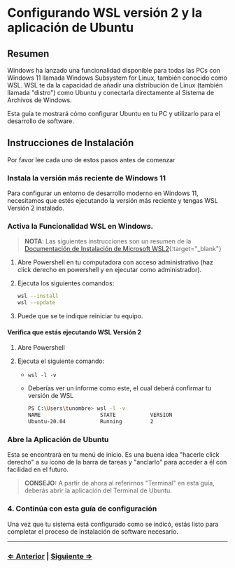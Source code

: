 ﻿# Configurando WSL versión 2 y la aplicación de Ubuntu

## Resumen

Windows ha lanzado una funcionalidad disponible para todas las PCs con Windows 11 llamada Windows Subsystem for Linux, también conocido como WSL. WSL te da la capacidad de añadir una distribución de Linux (también llamada "distro") como Ubuntu y conectarla directamente al Sistema de Archivos de Windows.

Esta guía te mostrará cómo configurar Ubuntu en tu PC y utilizarlo para el desarrollo de software.

## Instrucciones de Instalación

Por favor lee cada uno de estos pasos antes de comenzar

### Instala la versión más reciente de Windows 11

Para configurar un entorno de desarrollo moderno en Windows 11, necesitamos que estés ejecutando la versión más reciente y tengas WSL Versión 2 instalado.

### Activa la Funcionalidad WSL en Windows.

> **NOTA**: Las siguientes instrucciones son un resumen de la [Documentación de Instalación de Microsoft WSL2](https://docs.microsoft.com/es-es/windows/wsl/install){:target="_blank"}

1. Abre Powershell en tu computadora con acceso administrativo (haz click derecho en powershell y en ejecutar como administrador).
2. Ejecuta los siguientes comandos:

   ```bash
   wsl --install
   wsl --update
   ```

3. Puede que se te indique reiniciar tu equipo.

#### Verifica que estás ejecutando WSL Versión 2

1. Abre Powershell
1. Ejecuta el siguiente comando:

   - `wsl -l -v`
   - Deberías ver un informe como este, el cual deberá confirmar tu versión de WSL

     ```bash
     PS C:\Users\tunombre> wsl -l -v
     NAME                   STATE           VERSION
     Ubuntu-20.04           Running         2
     ```

### Abre la Aplicación de Ubuntu

Esta se encontrará en tu menú de inicio. Es una buena idea "hacerle click derecho" a su ícono de la barra de tareas y "anclarlo" para acceder a él con facilidad en el futuro.

> **CONSEJO:** A partir de ahora al referirnos "Terminal" en esta guía, deberás abrir la aplicación del Terminal de Ubuntu.

### 4. Continúa con esta guía de configuración

Una vez que tu sistema está configurado como se indicó, estás listo para completar el proceso de instalación de software necesario.

---

### [⇐ Anterior](../../README.md) | [Siguiente ⇒](./README.md)
